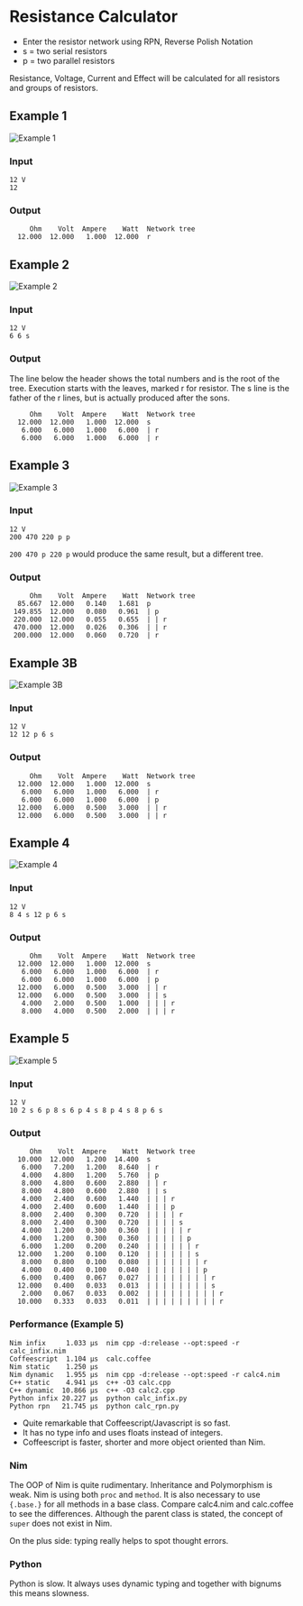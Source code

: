 # Resistance Calculator

* Enter the resistor network using RPN, Reverse Polish Notation
* s = two serial resistors
* p = two parallel resistors

Resistance, Voltage, Current and Effect will be calculated for all resistors and groups of resistors.

## Example 1

![Example 1](res1.gif)

### Input

```code
12 V
12
```

### Output

```code
     Ohm    Volt  Ampere    Watt  Network tree
  12.000  12.000   1.000  12.000  r
```

## Example 2
![Example 2](res2.gif)

### Input

```code
12 V
6 6 s
```

### Output

The line below the header shows the total numbers and is the root of the tree.
Execution starts with the leaves, marked r for resistor.
The s line is the father of the r lines, but is actually produced after the sons.

```code
     Ohm    Volt  Ampere    Watt  Network tree
  12.000  12.000   1.000  12.000  s
   6.000   6.000   1.000   6.000  | r
   6.000   6.000   1.000   6.000  | r
```

## Example 3
![Example 3](res3.gif)

### Input

```
12 V
200 470 220 p p
```

```200 470 p 220 p``` would produce the same result, but a different tree.

### Output
```code
     Ohm    Volt  Ampere    Watt  Network tree
  85.667  12.000   0.140   1.681  p
 149.855  12.000   0.080   0.961  | p
 220.000  12.000   0.055   0.655  | | r
 470.000  12.000   0.026   0.306  | | r
 200.000  12.000   0.060   0.720  | r
```

## Example 3B
![Example 3B](res3B.gif)

### Input

```code
12 V
12 12 p 6 s
```
### Output
```code
     Ohm    Volt  Ampere    Watt  Network tree
  12.000  12.000   1.000  12.000  s
   6.000   6.000   1.000   6.000  | r
   6.000   6.000   1.000   6.000  | p
  12.000   6.000   0.500   3.000  | | r
  12.000   6.000   0.500   3.000  | | r
```

## Example 4
![Example 4](res4.gif)

### Input

```code
12 V
8 4 s 12 p 6 s
```
### Output
```code
     Ohm    Volt  Ampere    Watt  Network tree
  12.000  12.000   1.000  12.000  s
   6.000   6.000   1.000   6.000  | r
   6.000   6.000   1.000   6.000  | p
  12.000   6.000   0.500   3.000  | | r
  12.000   6.000   0.500   3.000  | | s
   4.000   2.000   0.500   1.000  | | | r
   8.000   4.000   0.500   2.000  | | | r
```

## Example 5
![Example 5](res5.gif)

### Input

```code
12 V
10 2 s 6 p 8 s 6 p 4 s 8 p 4 s 8 p 6 s
```

### Output

```code
     Ohm    Volt  Ampere    Watt  Network tree
  10.000  12.000   1.200  14.400  s
   6.000   7.200   1.200   8.640  | r
   4.000   4.800   1.200   5.760  | p
   8.000   4.800   0.600   2.880  | | r
   8.000   4.800   0.600   2.880  | | s
   4.000   2.400   0.600   1.440  | | | r
   4.000   2.400   0.600   1.440  | | | p
   8.000   2.400   0.300   0.720  | | | | r
   8.000   2.400   0.300   0.720  | | | | s
   4.000   1.200   0.300   0.360  | | | | | r
   4.000   1.200   0.300   0.360  | | | | | p
   6.000   1.200   0.200   0.240  | | | | | | r
  12.000   1.200   0.100   0.120  | | | | | | s
   8.000   0.800   0.100   0.080  | | | | | | | r
   4.000   0.400   0.100   0.040  | | | | | | | p
   6.000   0.400   0.067   0.027  | | | | | | | | r
  12.000   0.400   0.033   0.013  | | | | | | | | s
   2.000   0.067   0.033   0.002  | | | | | | | | | r
  10.000   0.333   0.033   0.011  | | | | | | | | | r
```

### Performance (Example 5)

```code
Nim infix     1.033 μs  nim cpp -d:release --opt:speed -r calc_infix.nim
Coffeescript  1.104 μs  calc.coffee
Nim static    1.250 μs
Nim dynamic   1.955 μs  nim cpp -d:release --opt:speed -r calc4.nim
C++ static    4.941 μs  c++ -O3 calc.cpp
C++ dynamic  10.866 μs  c++ -O3 calc2.cpp
Python infix 20.227 μs  python calc_infix.py
Python rpn   21.745 μs  python calc_rpn.py
```

* Quite remarkable that Coffeescript/Javascript is so fast.
* It has no type info and uses floats instead of integers.
* Coffeescript is faster, shorter and more object oriented than Nim.

### Nim

The OOP of Nim is quite rudimentary. Inheritance and Polymorphism is weak.
Nim is using both ```proc``` and ```method```. It is also necessary to use ```{.base.}``` for all methods in a base class.
Compare calc4.nim and calc.coffee to see the differences.
Although the parent class is stated, the concept of ```super``` does not exist in Nim.

On the plus side: typing really helps to spot thought errors.

### Python

Python is slow. It always uses dynamic typing and together with bignums this means slowness.
